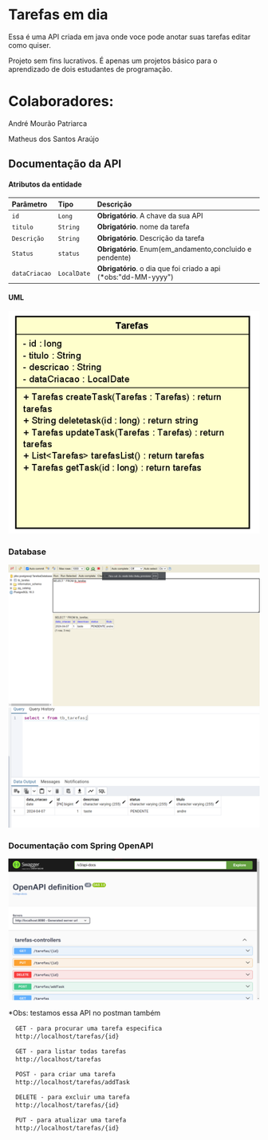 
# Tarefas em dia

Essa é uma API criada em java onde voce pode anotar suas tarefas editar como quiser.

Projeto sem fins lucrativos. É apenas um projetos básico para o aprendizado de dois estudantes de programação.

# Colaboradores:

André Mourão Patriarca

Matheus dos Santos Araújo


## Documentação da API

#### Atributos da entidade



| Parâmetro   | Tipo       | Descrição                           |
| :---------- | :--------- | :---------------------------------- |
| `id` | `Long` | **Obrigatório**. A chave da sua API |
| `titulo` | `String` | **Obrigatório**. nome da tarefa |
| `Descrição` | `String` | **Obrigatório**. Descrição da tarefa |
| `Status` | `status` | **Obrigatório**. Enum(em_andamento,concluido e pendente) |
| `dataCriacao` | `LocalDate` | **Obrigatório**. o dia que foi criado a api (*obs:"dd-MM-yyyy") |

#### UML

![uml](umlTarefas.png)


### Database


![h2](h2-console.png)
![postgres](bancoPost.png)

### Documentação com Spring OpenAPI

![openAPI](docsAPI.png)


*Obs: testamos essa API no postman também 


```http
  GET - para procurar uma tarefa especifica
  http://localhost/tarefas/{id}
```

```http
  GET - para listar todas tarefas 
  http://localhost/tarefas
```
```http
  POST - para criar uma tarefa 
  http://localhost/tarefas/addTask
```

```http
  DELETE - para excluir uma tarefa 
  http://localhost/tarefas/{id}
```
```http
  PUT - para atualizar uma tarefa 
  http://localhost/tarefas/{id}
```